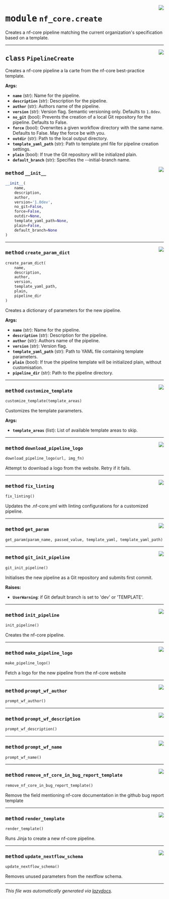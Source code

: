 <!-- markdownlint-disable -->

<a href="../../../../../../tools/nf_core/create.py#L0"><img align="right" style="float:right;" src="https://img.shields.io/badge/-source-cccccc?style=flat-square"></a>

# <kbd>module</kbd> `nf_core.create`

Creates a nf-core pipeline matching the current organization's specification based on a template.

---

<a href="../../../../../../tools/nf_core/create.py#L29"><img align="right" style="float:right;" src="https://img.shields.io/badge/-source-cccccc?style=flat-square"></a>

## <kbd>class</kbd> `PipelineCreate`

Creates a nf-core pipeline a la carte from the nf-core best-practice template.

**Args:**

- <b>`name`</b> (str): Name for the pipeline.
- <b>`description`</b> (str): Description for the pipeline.
- <b>`author`</b> (str): Authors name of the pipeline.
- <b>`version`</b> (str): Version flag. Semantic versioning only. Defaults to `1.0dev`.
- <b>`no_git`</b> (bool): Prevents the creation of a local Git repository for the pipeline. Defaults to False.
- <b>`force`</b> (bool): Overwrites a given workflow directory with the same name. Defaults to False. May the force be with you.
- <b>`outdir`</b> (str): Path to the local output directory.
- <b>`template_yaml_path`</b> (str): Path to template.yml file for pipeline creation settings.
- <b>`plain`</b> (bool): If true the Git repository will be initialized plain.
- <b>`default_branch`</b> (str): Specifies the --initial-branch name.

<a href="../../../../../../tools/nf_core/create.py#L46"><img align="right" style="float:right;" src="https://img.shields.io/badge/-source-cccccc?style=flat-square"></a>

### <kbd>method</kbd> `__init__`

```python
__init__(
    name,
    description,
    author,
    version='1.0dev',
    no_git=False,
    force=False,
    outdir=None,
    template_yaml_path=None,
    plain=False,
    default_branch=None
)
```

---

<a href="../../../../../../tools/nf_core/create.py#L93"><img align="right" style="float:right;" src="https://img.shields.io/badge/-source-cccccc?style=flat-square"></a>

### <kbd>method</kbd> `create_param_dict`

```python
create_param_dict(
    name,
    description,
    author,
    version,
    template_yaml_path,
    plain,
    pipeline_dir
)
```

Creates a dictionary of parameters for the new pipeline.

**Args:**

- <b>`name`</b> (str): Name for the pipeline.
- <b>`description`</b> (str): Description for the pipeline.
- <b>`author`</b> (str): Authors name of the pipeline.
- <b>`version`</b> (str): Version flag.
- <b>`template_yaml_path`</b> (str): Path to YAML file containing template parameters.
- <b>`plain`</b> (bool): If true the pipeline template will be initialized plain, without customisation.
- <b>`pipeline_dir`</b> (str): Path to the pipeline directory.

---

<a href="../../../../../../tools/nf_core/create.py#L202"><img align="right" style="float:right;" src="https://img.shields.io/badge/-source-cccccc?style=flat-square"></a>

### <kbd>method</kbd> `customize_template`

```python
customize_template(template_areas)
```

Customizes the template parameters.

**Args:**

- <b>`template_areas`</b> (list<str>): List of available template areas to skip.

---

<a href="../../../../../../tools/nf_core/create.py#L523"><img align="right" style="float:right;" src="https://img.shields.io/badge/-source-cccccc?style=flat-square"></a>

### <kbd>method</kbd> `download_pipeline_logo`

```python
download_pipeline_logo(url, img_fn)
```

Attempt to download a logo from the website. Retry if it fails.

---

<a href="../../../../../../tools/nf_core/create.py#L409"><img align="right" style="float:right;" src="https://img.shields.io/badge/-source-cccccc?style=flat-square"></a>

### <kbd>method</kbd> `fix_linting`

```python
fix_linting()
```

Updates the .nf-core.yml with linting configurations for a customized pipeline.

---

<a href="../../../../../../tools/nf_core/create.py#L223"><img align="right" style="float:right;" src="https://img.shields.io/badge/-source-cccccc?style=flat-square"></a>

### <kbd>method</kbd> `get_param`

```python
get_param(param_name, passed_value, template_yaml, template_yaml_path)
```

---

<a href="../../../../../../tools/nf_core/create.py#L564"><img align="right" style="float:right;" src="https://img.shields.io/badge/-source-cccccc?style=flat-square"></a>

### <kbd>method</kbd> `git_init_pipeline`

```python
git_init_pipeline()
```

Initialises the new pipeline as a Git repository and submits first commit.

**Raises:**

- <b>`UserWarning`</b>: if Git default branch is set to 'dev' or 'TEMPLATE'.

---

<a href="../../../../../../tools/nf_core/create.py#L249"><img align="right" style="float:right;" src="https://img.shields.io/badge/-source-cccccc?style=flat-square"></a>

### <kbd>method</kbd> `init_pipeline`

```python
init_pipeline()
```

Creates the nf-core pipeline.

---

<a href="../../../../../../tools/nf_core/create.py#L508"><img align="right" style="float:right;" src="https://img.shields.io/badge/-source-cccccc?style=flat-square"></a>

### <kbd>method</kbd> `make_pipeline_logo`

```python
make_pipeline_logo()
```

Fetch a logo for the new pipeline from the nf-core website

---

<a href="../../../../../../tools/nf_core/create.py#L245"><img align="right" style="float:right;" src="https://img.shields.io/badge/-source-cccccc?style=flat-square"></a>

### <kbd>method</kbd> `prompt_wf_author`

```python
prompt_wf_author()
```

---

<a href="../../../../../../tools/nf_core/create.py#L241"><img align="right" style="float:right;" src="https://img.shields.io/badge/-source-cccccc?style=flat-square"></a>

### <kbd>method</kbd> `prompt_wf_description`

```python
prompt_wf_description()
```

---

<a href="../../../../../../tools/nf_core/create.py#L232"><img align="right" style="float:right;" src="https://img.shields.io/badge/-source-cccccc?style=flat-square"></a>

### <kbd>method</kbd> `prompt_wf_name`

```python
prompt_wf_name()
```

---

<a href="../../../../../../tools/nf_core/create.py#L391"><img align="right" style="float:right;" src="https://img.shields.io/badge/-source-cccccc?style=flat-square"></a>

### <kbd>method</kbd> `remove_nf_core_in_bug_report_template`

```python
remove_nf_core_in_bug_report_template()
```

Remove the field mentioning nf-core documentation in the github bug report template

---

<a href="../../../../../../tools/nf_core/create.py#L268"><img align="right" style="float:right;" src="https://img.shields.io/badge/-source-cccccc?style=flat-square"></a>

### <kbd>method</kbd> `render_template`

```python
render_template()
```

Runs Jinja to create a new nf-core pipeline.

---

<a href="../../../../../../tools/nf_core/create.py#L376"><img align="right" style="float:right;" src="https://img.shields.io/badge/-source-cccccc?style=flat-square"></a>

### <kbd>method</kbd> `update_nextflow_schema`

```python
update_nextflow_schema()
```

Removes unused parameters from the nextflow schema.

---

_This file was automatically generated via [lazydocs](https://github.com/ml-tooling/lazydocs)._
